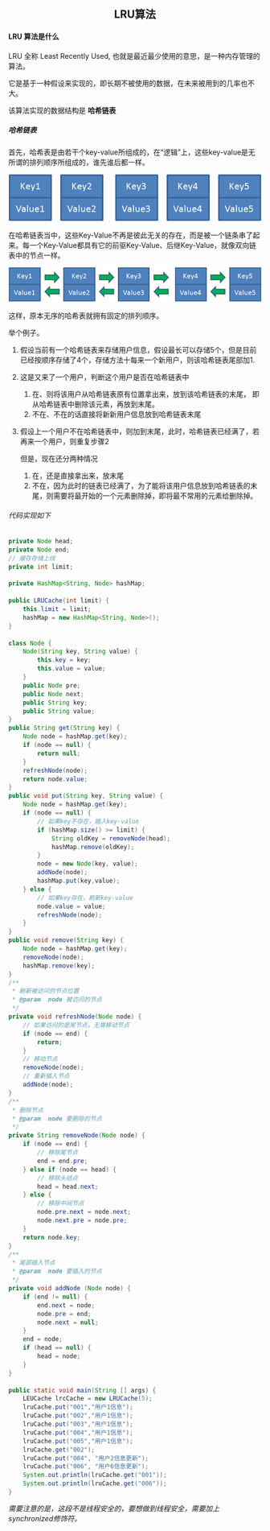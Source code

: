 <center><h2>LRU算法</h2></center>

#### LRU 算法是什么

LRU 全称 Least Recently Used, 也就是最近最少使用的意思，是一种内存管理的算法。

它是基于一种假设来实现的，即长期不被使用的数据，在未来被用到的几率也不大。

该算法实现的数据结构是 **哈希链表**



##### 哈希链表

首先，哈希表是由若干个key-value所组成的，在“逻辑”上，这些key-value是无所谓的排列顺序所组成的，谁先谁后都一样。

![img](https://github.com/lele3/markDownImages/raw/master/images/%E5%B8%B8%E7%94%A8%E7%AE%97%E6%B3%95/LRU%E7%AE%97%E6%B3%95/1.png)

在哈希链表当中，这些Key-Value不再是彼此无关的存在，而是被一个链条串了起来。每一个Key-Value都具有它的前驱Key-Value、后继Key-Value，就像双向链表中的节点一样。

![img](https://github.com/lele3/markDownImages/raw/master/images/%E5%B8%B8%E7%94%A8%E7%AE%97%E6%B3%95/LRU%E7%AE%97%E6%B3%95/2.png)

这样，原本无序的哈希表就拥有固定的排列顺序。



举个例子。

1. 假设当前有一个哈希链表来存储用户信息，假设最长可以存储5个，但是目前已经按顺序存储了4个，存储方法十每来一个新用户，则该哈希链表尾部加1.

2. 这是又来了一个用户，判断这个用户是否在哈希链表中

   1. 在、则将该用户从哈希链表原有位置拿出来，放到该哈希链表的末尾， 即从哈希链表中删除该元素，再放到末尾。
   2. 不在、不在的话直接将新新用户信息放到哈希链表末尾

3. 假设上一个用户不在哈希链表中，则加到末尾，此时，哈希链表已经满了，若再来一个用户，则重复步骤2

   但是，现在还分两种情况

   1. 在，还是直接拿出来，放末尾
   2. 不在，因为此时的链表已经满了，为了能将该用户信息放到哈希链表的末尾，则需要将最开始的一个元素删除掉，即将最不常用的元素给删除掉。



###### 代码实现如下

```java
private Node head;
private Node end;
// 缓存存储上线
private int limit;

private HashMap<String, Node> hashMap;

public LRUCache(int limit) {
    this.limit = limit;
    hashMap = new HashMap<String, Node>();
}

class Node {
    Node(String key, String value) {
        this.key = key;
        this.value = value;
    }
    public Node pre;
    public Node next;
    public String key;
    public String value;
}
public String get(String key) {
    Node node = hashMap.get(key);
    if (node == null) {
        return null;
    }
    refreshNode(node);
    return node.value;
}
public void put(String key, String value) {
    Node node = hashMap.get(key);
    if (node == null) {
        // 如果key不存在，插入key-value
        if (hashMap.size() >= limit) {
            String oldKey = removeNode(head);
            hashMap.remove(oldKey);
        }
        node = new Node(key, value);
        addNode(node);
        hashMap.put(key,value);
    } else {
        // 如果key存在，刷新key-value
        node.value = value;
        refreshNode(node);
    }
}
public void remove(String key) {
    Node node = hashMap.get(key);
    removeNode(node);
    hashMap.remove(key);
}
/**
 * 刷新被访问的节点位置
 * @param  node 被访问的节点
 */
private void refreshNode(Node node) {
    // 如果访问的是尾节点，无需移动节点
    if (node == end) {
        return;
    }
    // 移动节点
    removeNode(node);
    // 重新插入节点
    addNode(node);
}
/**
 * 删除节点
 * @param  node 要删除的节点
 */
private String removeNode(Node node) {
    if (node == end) {
        // 移除尾节点
        end = end.pre;
    } else if (node == head) {
        // 移除头结点
        head = head.next;
    } else {
        // 移除中间节点
        node.pre.next = node.next;
        node.next.pre = node.pre;
    }
    return node.key;
}
/**
 * 尾部插入节点
 * @param  node 要插入的节点
 */
private void addNode (Node node) {
    if (end != null) {
        end.next = node;
        node.pre = end;
        node.next = null;
    }
    end = node;
    if (head == null) {
        head = node;
    }
}

public static void main(String [] args) {
    LEUCache lrcCache = new LRUCache(5);
    lruCache.put("001","用户1信息");
    lruCache.put("002","用户1信息");
    lruCache.put("003","用户1信息");
    lruCache.put("004","用户1信息");
    lruCache.put("005","用户1信息");
    lruCache.get("002");
    lruCache.put("004", "用户2信息更新");
    lruCache.put("006", "用户6信息更新");
    System.out.println(lruCache.get("001"));
    System.out.println(lruCache.get("006"));
}
```



*需要注意的是，这段不是线程安全的，要想做到线程安全，需要加上synchronized修饰符。*